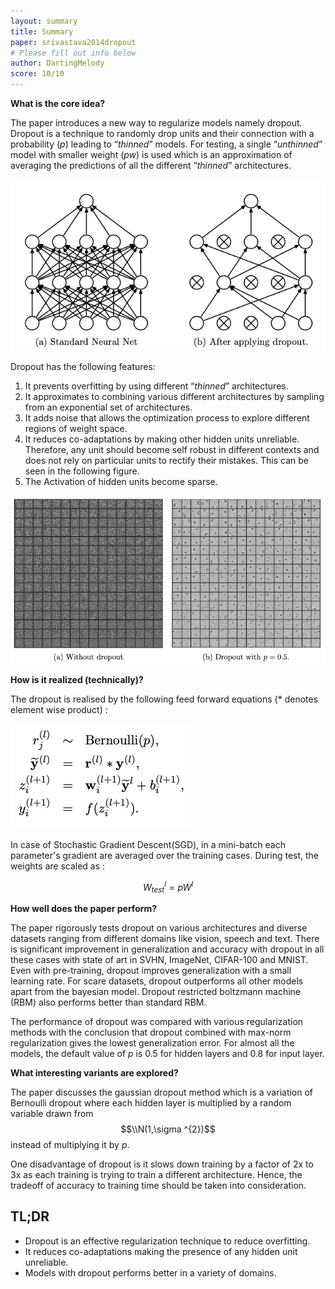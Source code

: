 ```yaml
---
layout: summary
title: Summary
paper: srivastava2014dropout
# Please fill out info below
author: DartingMelody
score: 10/10
---
```


**What is the core idea?**

The paper introduces a new way to regularize models namely dropout. Dropout is a technique to randomly drop units and their connection with a probability (_p_) leading to “_thinned_” models. For testing, a single “_unthinned_” model with smaller weight (_pw_) is used which is an approximation of averaging the predictions of all the different “_thinned_” architectures. 

![Without and with dropout network](./srivastava2014dropout_2a.png)

Dropout has the following features:
1. It prevents overfitting by using different “_thinned_” architectures.
2. It approximates to combining various different architectures by sampling from an exponential set of architectures. 
3. It adds noise that allows the optimization process to explore different regions of weight space.
4. It reduces co-adaptations by making other hidden units unreliable. Therefore, any unit should become self robust in different contexts and does not rely on          particular units to rectify their mistakes. This can be seen in the following figure.
5. The Activation of hidden units become sparse. 

![Without and with dropout first layer features](./srivastava2014dropout_2b.png)

**How is it realized (technically)?**

The dropout is realised by the following feed forward equations (* denotes element wise product) :

![Training equations](./srivastava2014dropout_2c.png)

In case of Stochastic Gradient Descent(SGD), in a mini-batch each parameter's gradient are averaged over the training cases.
During test, the weights are scaled as : 

$$
{W_{test}}^{l} = pW^{l}
$$

**How well does the paper perform?**

The paper rigorously tests dropout on various architectures and diverse datasets ranging from different domains like vision, speech and text. There is significant improvement in generalization and accuracy with dropout in all these cases with state of art in SVHN, ImageNet, CIFAR-100 and MNIST. Even with pre-training, dropout improves generalization with a small learning rate. For scare datasets, dropout outperforms all other models apart from the bayesian model. Dropout restricted boltzmann machine (RBM) also performs better than standard RBM. 

The performance of dropout was compared with various regularization methods with the conclusion that dropout combined with max-norm regularization gives the lowest generalization error. For almost all the models, the default value of _p_ is 0.5 for hidden layers and 0.8 for input layer.

**What interesting variants are explored?**

The paper discusses the gaussian dropout method which is a variation of Bernoulli dropout where each hidden layer is multiplied by a random variable drawn from   $$\\N(1,\sigma ^{2})$$ instead of multiplying it by _p_. 

One disadvantage of dropout is it slows down training by a factor of 2x to 3x as each training is trying to train a different architecture. Hence, the tradeoff of accuracy to training time should be taken into consideration. 


## TL;DR
* Dropout is an effective regularization technique to reduce overfitting. 
* It reduces co-adaptations making the presence of any hidden unit unreliable. 
* Models with dropout performs better in a variety of domains. 

